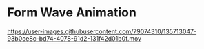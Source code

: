 # Form Wave Animation

https://user-images.githubusercontent.com/79074310/135713047-93b0ce8c-bd74-4078-91d2-131f42d01b0f.mov






